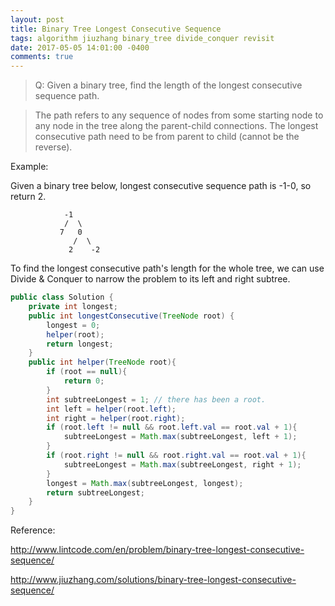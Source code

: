 ```yaml
---
layout: post
title: Binary Tree Longest Consecutive Sequence
tags: algorithm jiuzhang binary_tree divide_conquer revisit
date: 2017-05-05 14:01:00 -0400
comments: true
---
```


>Q: Given a binary tree, find the length of the longest consecutive sequence path.

>The path refers to any sequence of nodes from some starting node to any node in the tree along the parent-child connections. The longest consecutive path need to be from parent to child (cannot be the reverse).

Example:

Given a binary tree below, longest consecutive sequence path is -1-0, so return 2.
```
            -1
            /  \
           7   0
              /  \
             2    -2
```


To find the longest consecutive path's length for the whole tree, we can use Divide & Conquer to narrow the problem to its left and right subtree.

```java
public class Solution {
    private int longest;
    public int longestConsecutive(TreeNode root) {
        longest = 0;
        helper(root);
        return longest;
    }
    public int helper(TreeNode root){
        if (root == null){
            return 0;
        }
        int subtreeLongest = 1; // there has been a root.
        int left = helper(root.left);
        int right = helper(root.right);
        if (root.left != null && root.left.val == root.val + 1){
            subtreeLongest = Math.max(subtreeLongest, left + 1);
        }
        if (root.right != null && root.right.val == root.val + 1){
            subtreeLongest = Math.max(subtreeLongest, right + 1);
        }
        longest = Math.max(subtreeLongest, longest);
        return subtreeLongest;
    }
}
```

Reference:

http://www.lintcode.com/en/problem/binary-tree-longest-consecutive-sequence/

http://www.jiuzhang.com/solutions/binary-tree-longest-consecutive-sequence/